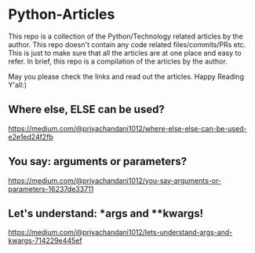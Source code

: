 # Python-Articles
This repo is a collection of the Python/Technology related articles by the author. This repo doesn't contain any code related files/commits/PRs etc. This is just to make sure that all the articles are at one place and easy to refer. In brief, this repo is a compilation of the articles by the author.

May you please check the links and read out the articles. Happy Reading Y'all:)

## Where else, ELSE can be used?
https://medium.com/@priyachandani1012/where-else-else-can-be-used-e2e1ed24f2fb

## You say: arguments or parameters?
https://medium.com/@priyachandani1012/you-say-arguments-or-parameters-16237de33711

## Let's understand: *args and **kwargs!
https://medium.com/@priyachandani1012/lets-understand-args-and-kwargs-714229e445ef
